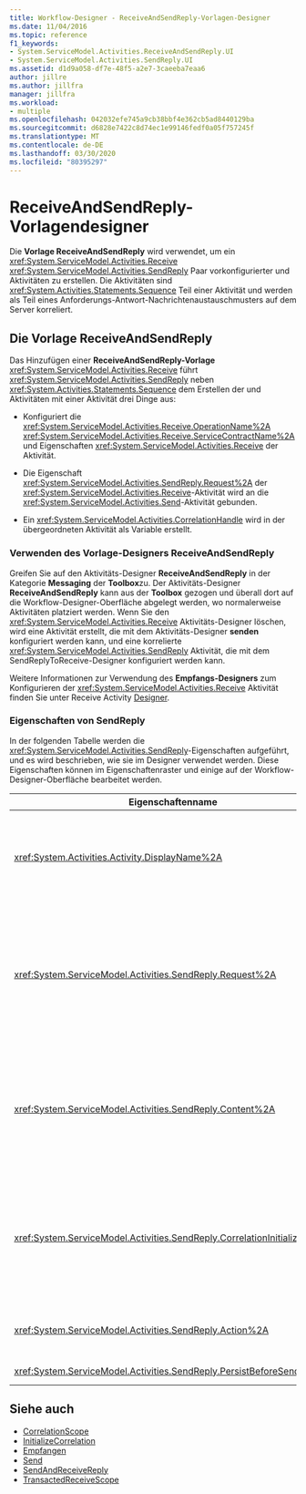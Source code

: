 ```yaml
---
title: Workflow-Designer - ReceiveAndSendReply-Vorlagen-Designer
ms.date: 11/04/2016
ms.topic: reference
f1_keywords:
- System.ServiceModel.Activities.ReceiveAndSendReply.UI
- System.ServiceModel.Activities.SendReply.UI
ms.assetid: d1d9a058-df7e-48f5-a2e7-3caeeba7eaa6
author: jillre
ms.author: jillfra
manager: jillfra
ms.workload:
- multiple
ms.openlocfilehash: 042032efe745a9cb38bbf4e362cb5ad8440129ba
ms.sourcegitcommit: d6828e7422c8d74ec1e99146fedf0a05f757245f
ms.translationtype: MT
ms.contentlocale: de-DE
ms.lasthandoff: 03/30/2020
ms.locfileid: "80395297"
---
```

# <a name="receiveandsendreply-template-designer"></a>ReceiveAndSendReply-Vorlagendesigner

Die **Vorlage ReceiveAndSendReply** wird verwendet, um ein <xref:System.ServiceModel.Activities.Receive> <xref:System.ServiceModel.Activities.SendReply> Paar vorkonfigurierter und Aktivitäten zu erstellen. Die Aktivitäten sind <xref:System.Activities.Statements.Sequence> Teil einer Aktivität und werden als Teil eines Anforderungs-Antwort-Nachrichtenaustauschmusters auf dem Server korreliert.

## <a name="the-receiveandsendreply-template"></a>Die Vorlage ReceiveAndSendReply

Das Hinzufügen einer **ReceiveAndSendReply-Vorlage** <xref:System.ServiceModel.Activities.Receive> führt <xref:System.ServiceModel.Activities.SendReply> neben <xref:System.Activities.Statements.Sequence> dem Erstellen der und Aktivitäten mit einer Aktivität drei Dinge aus:

- Konfiguriert die <xref:System.ServiceModel.Activities.Receive.OperationName%2A> <xref:System.ServiceModel.Activities.Receive.ServiceContractName%2A> und Eigenschaften <xref:System.ServiceModel.Activities.Receive> der Aktivität.

- Die Eigenschaft <xref:System.ServiceModel.Activities.SendReply.Request%2A> der <xref:System.ServiceModel.Activities.Receive>-Aktivität wird an die <xref:System.ServiceModel.Activities.Send>-Aktivität gebunden.

- Ein <xref:System.ServiceModel.Activities.CorrelationHandle> wird in der übergeordneten Aktivität als Variable erstellt.

### <a name="use-the-receiveandsendreply-template-designer"></a>Verwenden des Vorlage-Designers ReceiveAndSendReply

Greifen Sie auf den Aktivitäts-Designer **ReceiveAndSendReply** in der Kategorie **Messaging** der **Toolbox**zu. Der Aktivitäts-Designer **ReceiveAndSendReply** kann aus der **Toolbox** gezogen und überall dort auf die Workflow-Designer-Oberfläche abgelegt werden, wo normalerweise Aktivitäten platziert werden. Wenn Sie den <xref:System.ServiceModel.Activities.Receive> Aktivitäts-Designer löschen, wird eine Aktivität erstellt, die mit dem Aktivitäts-Designer **senden** konfiguriert werden kann, und eine korrelierte <xref:System.ServiceModel.Activities.SendReply> Aktivität, die mit dem SendReplyToReceive-Designer konfiguriert werden kann.

Weitere Informationen zur Verwendung des **Empfangs-Designers** zum Konfigurieren der <xref:System.ServiceModel.Activities.Receive> Aktivität finden Sie unter Receive Activity [Designer](../workflow-designer/receive-activity-designer.md).

### <a name="properties-of-sendreply"></a>Eigenschaften von SendReply

In der folgenden Tabelle werden die <xref:System.ServiceModel.Activities.SendReply>-Eigenschaften aufgeführt, und es wird beschrieben, wie sie im Designer verwendet werden. Diese Eigenschaften können im Eigenschaftenraster und einige auf der Workflow-Designer-Oberfläche bearbeitet werden.

| Eigenschaftenname | Erforderlich | Verwendung |
|-|----------|-|
| <xref:System.Activities.Activity.DisplayName%2A> | False | Der optionale Anzeigename der <xref:System.ServiceModel.Activities.SendReply>-Aktivität. Der Standardname lautet SendReplyToReceive.<br /><br /> Obwohl die Verwendung eines nicht standardmäßigen <xref:System.Activities.Activity.DisplayName%2A> Werts für die Anzeigenicht unbedingt erforderlich ist, ist es am besten, einen solchen Wert zu verwenden. |
| <xref:System.ServiceModel.Activities.SendReply.Request%2A> | True | Verweis auf die dieser <xref:System.ServiceModel.Activities.Receive>-Aktivität zugeordnete <xref:System.ServiceModel.Activities.SendReply>-Aktivität. Diese Eigenschaft darf nicht **null**sein. <xref:System.ServiceModel.Activities.Receive>und <xref:System.ServiceModel.Activities.SendReply> Aktivitäten werden zusammen auf dem Server verwendet, um ein Anforderungs-/Antwort-Messagingmuster zu modellieren. Diese Eigenschaft gibt an, welche <xref:System.ServiceModel.Activities.Send>-Aktivität zugeordnet wird. Im Designer können Sie diese Eigenschaft nicht bearbeiten, da <xref:System.ServiceModel.Activities.Send> sie automatisch an <xref:System.ServiceModel.Activities.SendReply> die Aktivität gebunden ist, aus der Sie die Aktivität erstellt haben. |
| <xref:System.ServiceModel.Activities.SendReply.Content%2A> | False | Gibt die zu empfangende Nachricht oder den zu empfangenden Parameterinhalt an. Dies kann entweder eine <xref:System.ServiceModel.Activities.ReceiveMessageContent>-Aktivität oder eine <xref:System.ServiceModel.Activities.ReceiveParametersContent>-Aktivität sein. Bearbeiten Sie diese Eigenschaft, indem Sie auf die Schaltfläche "Auslassung" neben dem Feld **Inhalt** im Eigenschaftenraster klicken oder auf die Schaltfläche **Definieren** neben der **Inhaltsbeschriftung** auf der Designeroberfläche **"Aktivität empfangen"** klicken. Beide zeigen das Dialogfeld **Inhaltsdefinition** an. Weitere Informationen zur Verwendung dieses Felds finden Sie im Thema [Dialogfeld Inhaltsdefinition.](../workflow-designer/content-definition-dialog-box.md) |
| <xref:System.ServiceModel.Activities.SendReply.CorrelationInitializers%2A> | False | Gibt die Auflistung von <xref:System.ServiceModel.Activities.CorrelationInitializer>-Objekten an, die mehrere <xref:System.ServiceModel.Activities.CorrelationHandle>-Objekte initialisiert, die diese <xref:System.ServiceModel.Activities.Receive>-Aktivität im Workflow konfigurieren. Klicken Sie auf die Schaltfläche <xref:System.ServiceModel.Activities.SendReply.CorrelationInitializers%2A> Auslassung neben der Eigenschaft im Eigenschaftenraster, um das Dialogfeld **Korrelationsinitialisierer hinzufügen** zu öffnen. Weitere Informationen zur Verwendung dieses Felds finden Sie im Thema [Dialogfeld "Korrelationinitialisierer hinzufügen".](../workflow-designer/add-correlationinitializers-dialog-box.md) |
| <xref:System.ServiceModel.Activities.SendReply.Action%2A> | False | Gibt den Aktionsheader der Nachricht an. Wenn er nicht explizit festgelegt ist, wird der Wert standardmäßig auf:<br /><br /> `https://tempuri.org/{service contract namespace}/{service contract name}/{operation name}` |
| <xref:System.ServiceModel.Activities.SendReply.PersistBeforeSend%2A> | False | Gibt an, ob die Workflowinstanz beibehalten werden soll, bevor die Antwortnachricht gesendet wird. Der Standardwert ist **false**. |

## <a name="see-also"></a>Siehe auch

- [CorrelationScope](../workflow-designer/correlationscope-activity-designer.md)
- [InitializeCorrelation](../workflow-designer/initializecorrelation-activity-designer.md)
- [Empfangen](../workflow-designer/receive-activity-designer.md)
- [Send](../workflow-designer/send-activity-designer.md)
- [SendAndReceiveReply](../workflow-designer/sendandreceivereply-template-designer.md)
- [TransactedReceiveScope](../workflow-designer/transactedreceivescope-activity-designer.md)